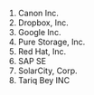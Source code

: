 1. Canon Inc.  
2. Dropbox, Inc.
3. Google Inc.
4. Pure Storage, Inc.
5. Red Hat, Inc.
6. SAP SE
7. SolarCity, Corp.
8. Tariq Bey INC 
